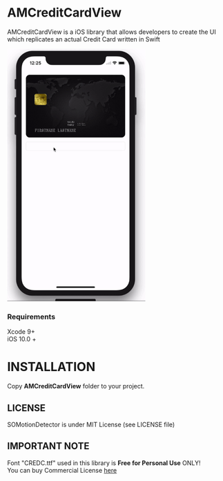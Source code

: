 # AMCreditCardView
AMCreditCardView is a iOS library that allows developers to create the UI which replicates an actual Credit Card written in Swift

<a href="https://github.com/arturdev/AMCreditCardView/raw/master/AMCreditCardViewDemo.mp4"><img src="https://github.com/arturdev/AMCreditCardView/raw/master/demo.gif" width=320></a>

### Requirements
Xcode 9+ <br>
iOS 10.0 + <br>

INSTALLATION
=====

Copy <b>AMCreditCardView</b> folder to your project.


<h2>LICENSE</h2>
SOMotionDetector is under MIT License (see LICENSE file)

<h2>IMPORTANT NOTE</h2>
Font "CREDC.ttf" used in this library is <b>Free for Personal Use</b> ONLY! <br>
You can buy Commercial License <a href="http://www.k-type.com/fonts/credit-card/">here</a>
